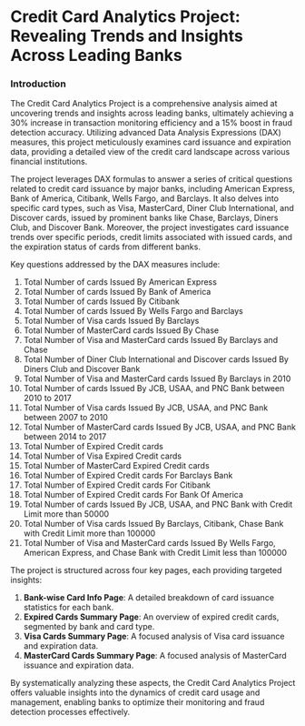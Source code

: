 # Credit Card Analytics Project: Revealing Trends and Insights Across Leading Banks

### Introduction

The Credit Card Analytics Project is a comprehensive analysis aimed at uncovering trends and insights across leading banks, ultimately achieving a 30% increase in transaction monitoring efficiency and a 15% boost in fraud detection accuracy. Utilizing advanced Data Analysis Expressions (DAX) measures, this project meticulously examines card issuance and expiration data, providing a detailed view of the credit card landscape across various financial institutions.

The project leverages DAX formulas to answer a series of critical questions related to credit card issuance by major banks, including American Express, Bank of America, Citibank, Wells Fargo, and Barclays. It also delves into specific card types, such as Visa, MasterCard, Diner Club International, and Discover cards, issued by prominent banks like Chase, Barclays, Diners Club, and Discover Bank. Moreover, the project investigates card issuance trends over specific periods, credit limits associated with issued cards, and the expiration status of cards from different banks.

Key questions addressed by the DAX measures include:

1. Total Number of cards Issued By American Express
2. Total Number of cards Issued By Bank of America
3. Total Number of cards Issued By Citibank
4. Total Number of cards Issued By Wells Fargo and Barclays
5. Total Number of Visa cards Issued By Barclays
6. Total Number of MasterCard cards Issued By Chase
7. Total Number of Visa and MasterCard cards Issued By Barclays and Chase
8. Total Number of Diner Club International and Discover cards Issued By Diners Club and Discover Bank
9. Total Number of Visa and MasterCard cards Issued By Barclays in 2010
10. Total Number of cards Issued By JCB, USAA, and PNC Bank between 2010 to 2017
11. Total Number of Visa cards Issued By JCB, USAA, and PNC Bank between 2007 to 2010
12. Total Number of MasterCard cards Issued By JCB, USAA, and PNC Bank between 2014 to 2017
13. Total Number of Expired Credit cards
14. Total Number of Visa Expired Credit cards
15. Total Number of MasterCard Expired Credit cards
16. Total Number of Expired Credit cards For Barclays Bank
17. Total Number of Expired Credit cards For Citibank
18. Total Number of Expired Credit cards For Bank Of America
19. Total Number of cards Issued By JCB, USAA, and PNC Bank with Credit Limit more than 50000
20. Total Number of Visa cards Issued By Barclays, Citibank, Chase Bank with Credit Limit more than 100000
21. Total Number of Visa and MasterCard cards Issued By Wells Fargo, American Express, and Chase Bank with Credit Limit less than 100000

The project is structured across four key pages, each providing targeted insights:

1. **Bank-wise Card Info Page**: A detailed breakdown of card issuance statistics for each bank.
2. **Expired Cards Summary Page**: An overview of expired credit cards, segmented by bank and card type.
3. **Visa Cards Summary Page**: A focused analysis of Visa card issuance and expiration data.
4. **MasterCard Cards Summary Page**: A focused analysis of MasterCard issuance and expiration data.

By systematically analyzing these aspects, the Credit Card Analytics Project offers valuable insights into the dynamics of credit card usage and management, enabling banks to optimize their monitoring and fraud detection processes effectively.
